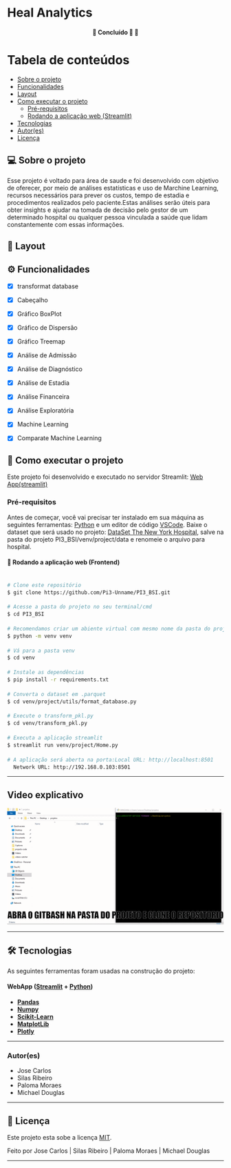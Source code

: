 # Heal Analytics

<h4 align="center">
	🚧   Concluído 🚀 🚧
</h4>

Tabela de conteúdos
=================
<!--ts-->
   * [Sobre o projeto](#-sobre-o-projeto)
   * [Funcionalidades](#-funcionalidades)
   * [Layout](#-layout)
   * [Como executar o projeto](#-como-executar-o-projeto)
     * [Pré-requisitos](#pré-requisitos)
     * [Rodando a aplicação web (Streamlit)](#user-content--rodando-a-aplicação-web-frontend)
   * [Tecnologias](#-tecnologias)
   * [Autor(es)](#-autor(es))
   * [Licença](#user-content--licença)
<!--te-->


## 💻 Sobre o projeto

Esse projeto é voltado para área de saude e foi desenvolvido com objetivo de oferecer, por meio de análises estatísticas e uso de Marchine Learning, recursos necessários para prever os custos, tempo de estadia e procedimentos realizados pelo paciente.Estas análises serão úteis para obter insights e ajudar na tomada de decisão pelo gestor de um determinado hospital ou qualquer pessoa vinculada a saúde que lidam constantemente com essas informações.

## 🎨 Layout

## ⚙️ Funcionalidades

- [x] transformat database
- [x] Cabeçalho
- [x] Gráfico BoxPlot
- [x] Gráfico de Dispersão
- [x] Gráfico Treemap
- [x] Análise de Admissão
- [x] Análise de Diagnóstico
- [x] Análise de Estadia
- [x] Análise Financeira
- [x] Análise Exploratória
- [x] Machine Learning
- [x] Comparate Machine Learning



## 🚀 Como executar o projeto

Este projeto foi desenvolvido e executado no servidor Streamlit:  [Web App(streamlit)](https://streamlit.io)



### Pré-requisitos

Antes de começar, você vai precisar ter instalado em sua máquina as seguintes ferramentas:
[Python](https://www.python.org/downloads/) e um editor de código [VSCode](https://code.visualstudio.com/).
Baixe o dataset que será usado no projeto: [DataSet The New York Hospital](https://www.kaggle.com/datasets/thedevastator/2010-new-york-state-hospital-inpatient-discharge), salve na pasta do projeto PI3_BSI/venv/project/data e renomeie o arquivo para hospital.



#### 🧭 Rodando a aplicação web (Frontend)

```bash

# Clone este repositório
$ git clone https://github.com/Pi3-Unname/PI3_BSI.git

# Acesse a pasta do projeto no seu terminal/cmd
$ cd PI3_BSI

# Recomendamos criar um abiente virtual com mesmo nome da pasta do projeto.
$ python -m venv venv

# Vá para a pasta venv
$ cd venv

# Instale as dependências
$ pip install -r requirements.txt

# Converta o dataset em .parquet
$ cd venv/project/utils/format_database.py

# Execute o transform_pkl.py
$ cd venv/transform_pkl.py

# Executa a aplicação streamlit
$ streamlit run venv/project/Home.py

# A aplicação será aberta na porta:Local URL: http://localhost:8501
  Network URL: http://192.168.0.103:8501


```
---
## Video explicativo

<p align = "center">
<img width="600" height=auto src="https://github.com/Pi3-Unname/PI3_BSI/blob/main/venv/images/clone-repositoriogif.gif">
</p>

---
## 🛠 Tecnologias

As seguintes ferramentas foram usadas na construção do projeto:

#### **WebApp**  ([Streamlit](https://streamlit.io)  +  [Python](https://www.python.org))

-   **[Pandas](https://pandas.pydata.org)**
-   **[Numpy](https://numpy.org)**
-   **[Scikit-Learn](https://scikit-learn.org/stable/)**
-   **[MatplotLib](https://matplotlib.org)**
-   **[Plotly](https://plotly.com)**

---

### Autor(es)

* Jose Carlos
* Silas Ribeiro
* Paloma Moraes
* Michael Douglas

---

## 📝 Licença

Este projeto esta sobe a licença [MIT](./LICENSE).

Feito por  Jose Carlos | Silas Ribeiro | Paloma Moraes | Michael Douglas

---



